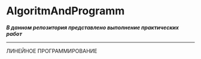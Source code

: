 # AlgoritmAndProgramm

***В данном репозитория представлено выполнение практических работ***

---

ЛИНЕЙНОЕ ПРОГРАММИРОВАНИЕ

